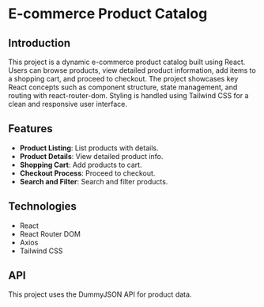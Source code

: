 # E-commerce Product Catalog


## Introduction
This project is a dynamic e-commerce product catalog built using React. Users can browse products, view detailed product information, add items to a shopping cart, and proceed to checkout. The project showcases key React concepts such as component structure, state management, and routing with react-router-dom. Styling is handled using Tailwind CSS for a clean and responsive user interface.

## Features
- **Product Listing**: List products with details.
- **Product Details**: View detailed product info.
- **Shopping Cart**: Add products to cart.
- **Checkout Process**: Proceed to checkout.
- **Search and Filter**: Search and filter products.


## Technologies
- React
- React Router DOM
- Axios
- Tailwind CSS

## API
This project uses the DummyJSON API for product data.